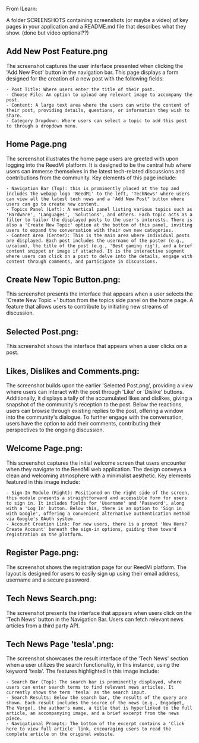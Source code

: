 From ILearn:

A folder SCREENSHOTS containing screenshots (or maybe a video) of key pages in your application and a README.md file that describes what they show. (done but video optional??)

## Add New Post Feature.png 

The screenshot captures the user interface presented when clicking the 'Add New Post' button in the navigation bar. This page displays a form designed for the creation of a new post with the following fields: 

    - Post Title: Where users enter the title of their post.
    - Choose File: An option to upload any relevant image to accompany the post. 
    - Content: A large text area where the users can write the content of their post, providing details, questions, or information they wish to share.
    - Category Dropdown: Where users can select a topic to add this post to through a dropdown menu. 

## Home Page.png

The screenshot illustrates the home page users are greeted with upon logging into the ReedMi platform. It is designed to be the central hub where users can immerse themselves in the latest tech-related discussions and contributions from the community. Key elements of this page include:

    - Navigation Bar (Top): this is prominently placed at the top and includes the webapp logo 'ReedMi' to the left, 'TechNews' where users can view all the latest tech news and a 'Add New Post" button where users can go to create new content. 
    - Topics Panel (Left): A vertical panel listing various topics such as 'Hardware', 'Languages', 'Solutions', and others. Each topic acts as a filter to tailor the displayed posts to the user's interests. There is also a 'Create New Topic' option at the bottom of this panel, inviting users to expand the conversation with their own new categories.
    - Content Area (Center): This is the main area where individual posts are displayed. Each post includes the username of the poster (e.g., u/calum), the title of the post (e.g., 'Best gaming rig'), and a brief content snippet or image if attached. It is the interactive segment where users can click on a post to delve into the details, engage with content through comments, and participate in discussions.

## Create New Topic Button.png: 

This screenshot presents the interface that appears when a user selects the 'Create New Topic +' button from the topics side panel on the home page. A feature that allows users to contribute by initiating new streams of discussion. 

## Selected Post.png: 

This screenshot shows the interface that appears when a user clicks on a post. 

## Likes, Dislikes and Comments.png: 

The screenshot builds upon the earlier 'Selected Post.png', providing a view where users can interact with the post through 'Like' or 'Dislike' buttons. Additionally, it displays a tally of the accumulated likes and dislikes, giving a snapshot of the community's reception to the post. Below the reactions, users can browse through existing replies to the post, offering a window into the community's dialogue. To further engage with the conversation, users have the option to add their comments, contributing their perspectives to the ongoing discussion.

## Welcome Page.png: 

This screenshot captures the initial welcome screen that users encounter when they navigate to the ReedMi web application. The design conveys a clean and welcoming atmosphere with a minimalist aesthetic. Key elements featured in this image include:

    - Sign-In Module (Right): Positioned on the right side of the screen, this module presents a straightforward and accessible form for users to sign in. It includes fields for 'Username' and 'Password', along with a 'Log In' button. Below this, there is an option to 'Sign in with Google', offering a convenient alternative authentication method via Google's OAuth system.
    - Account Creation Link: For new users, there is a prompt 'New Here? Create Account' beneath the sign-in options, guiding them toward registration on the platform.

## Register Page.png:

The screenshot shows the registration page for our ReedMi platform. The layout is designed for users to easily sign up using their email address, username and a secure password. 

## Tech News Search.png: 

The screenshot presents the interface that appears when users click on the 'Tech News' button in the Navigation Bar. Users can fetch relevant news articles from a third party API. 

## Tech News Page 'tesla'.png:

The screenshot showcases the result interface of the 'Tech News' section when a user utilizes the search functionality, in this instance, using the keyword 'tesla'. The features highlighted in this image include:

    - Search Bar (Top): The search bar is prominently displayed, where users can enter search terms to find relevant news articles. It currently shows the term 'tesla' as the search input.
    - Search Results: Below the search bar, the results of the query are shown. Each result includes the source of the news (e.g., Engadget, The Verge), the author's name, a title that is hyperlinked to the full article, an accompanying image, and a brief excerpt from the news piece.
    - Navigational Prompts: The bottom of the excerpt contains a 'Click here to view full article' link, encouraging users to read the complete article on the original website.
